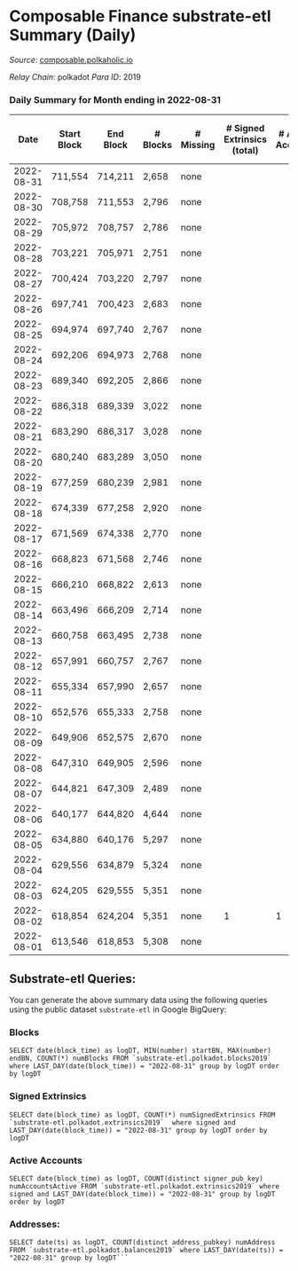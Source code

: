 # Composable Finance substrate-etl Summary (Daily)

_Source_: [composable.polkaholic.io](https://composable.polkaholic.io)

*Relay Chain*: polkadot
*Para ID*: 2019



### Daily Summary for Month ending in 2022-08-31


| Date | Start Block | End Block | # Blocks | # Missing | # Signed Extrinsics (total) | # Active Accounts | # Addresses with Balances | # Events | # Transfers | # XCM Transfers In | # XCM Transfers Out |
| ---- | ----------- | --------- | -------- | --------- | --------------------------- | ----------------- | ------------------------- | -------- | ----------- | ------------------ | ------------------- |
| 2022-08-31 | 711,554 | 714,211 | 2,658 | none  |  |  | 6 | 5,317 |   |   |   |
| 2022-08-30 | 708,758 | 711,553 | 2,796 | none  |  |  | 6 | 5,594 |   |   |   |
| 2022-08-29 | 705,972 | 708,757 | 2,786 | none  |  |  | 6 | 5,573 |   |   |   |
| 2022-08-28 | 703,221 | 705,971 | 2,751 | none  |  |  | 6 | 5,507 |   |   |   |
| 2022-08-27 | 700,424 | 703,220 | 2,797 | none  |  |  | 6 | 5,595 |   |   |   |
| 2022-08-26 | 697,741 | 700,423 | 2,683 | none  |  |  | 6 | 5,368 |   |   |   |
| 2022-08-25 | 694,974 | 697,740 | 2,767 | none  |  |  | 6 | 5,535 |   |   |   |
| 2022-08-24 | 692,206 | 694,973 | 2,768 | none  |  |  | 6 | 5,538 |   |   |   |
| 2022-08-23 | 689,340 | 692,205 | 2,866 | none  |  |  | 6 | 5,734 |   |   |   |
| 2022-08-22 | 686,318 | 689,339 | 3,022 | none  |  |  | 6 | 6,045 |   |   |   |
| 2022-08-21 | 683,290 | 686,317 | 3,028 | none  |  |  | 6 | 6,058 |   |   |   |
| 2022-08-20 | 680,240 | 683,289 | 3,050 | none  |  |  | 6 | 6,102 |   |   |   |
| 2022-08-19 | 677,259 | 680,239 | 2,981 | none  |  |  | 6 | 5,963 |   |   |   |
| 2022-08-18 | 674,339 | 677,258 | 2,920 | none  |  |  | 6 | 5,842 |   |   |   |
| 2022-08-17 | 671,569 | 674,338 | 2,770 | none  |  |  | 6 | 5,541 |   |   |   |
| 2022-08-16 | 668,823 | 671,568 | 2,746 | none  |  |  | 6 | 5,494 |   |   |   |
| 2022-08-15 | 666,210 | 668,822 | 2,613 | none  |  |  | 6 | 5,227 |   |   |   |
| 2022-08-14 | 663,496 | 666,209 | 2,714 | none  |  |  | 6 | 5,430 |   |   |   |
| 2022-08-13 | 660,758 | 663,495 | 2,738 | none  |  |  | 6 | 5,477 |   |   |   |
| 2022-08-12 | 657,991 | 660,757 | 2,767 | none  |  |  | 6 | 5,536 |   |   |   |
| 2022-08-11 | 655,334 | 657,990 | 2,657 | none  |  |  | 6 | 5,315 |   |   |   |
| 2022-08-10 | 652,576 | 655,333 | 2,758 | none  |  |  | 6 | 5,521 |   |   |   |
| 2022-08-09 | 649,906 | 652,575 | 2,670 | none  |  |  | 6 | 5,341 |   |   |   |
| 2022-08-08 | 647,310 | 649,905 | 2,596 | none  |  |  | 6 | 5,194 |   |   |   |
| 2022-08-07 | 644,821 | 647,309 | 2,489 | none  |  |  | 6 | 4,979 |   |   |   |
| 2022-08-06 | 640,177 | 644,820 | 4,644 | none  |  |  | 6 | 9,291 |   |   |   |
| 2022-08-05 | 634,880 | 640,176 | 5,297 | none  |  |  | 6 | 10,597 |   |   |   |
| 2022-08-04 | 629,556 | 634,879 | 5,324 | none  |  |  | 6 | 10,651 |   |   |   |
| 2022-08-03 | 624,205 | 629,555 | 5,351 | none  |  |  | 6 | 10,705 |   |   |   |
| 2022-08-02 | 618,854 | 624,204 | 5,351 | none  | 1 | 1 | 6 | 10,711 |   |   |   |
| 2022-08-01 | 613,546 | 618,853 | 5,308 | none  |  |  | 6 | 10,619 |   |   |   |

## Substrate-etl Queries:
You can generate the above summary data using the following queries using the public dataset `substrate-etl` in Google BigQuery:


### Blocks
```
SELECT date(block_time) as logDT, MIN(number) startBN, MAX(number) endBN, COUNT(*) numBlocks FROM `substrate-etl.polkadot.blocks2019`  where LAST_DAY(date(block_time)) = "2022-08-31" group by logDT order by logDT
```


### Signed Extrinsics
```
SELECT date(block_time) as logDT, COUNT(*) numSignedExtrinsics FROM `substrate-etl.polkadot.extrinsics2019`  where signed and LAST_DAY(date(block_time)) = "2022-08-31" group by logDT order by logDT
```


### Active Accounts
```
SELECT date(block_time) as logDT, COUNT(distinct signer_pub_key) numAccountsActive FROM `substrate-etl.polkadot.extrinsics2019` where signed and LAST_DAY(date(block_time)) = "2022-08-31" group by logDT order by logDT
```


### Addresses:
```
SELECT date(ts) as logDT, COUNT(distinct address_pubkey) numAddress FROM `substrate-etl.polkadot.balances2019` where LAST_DAY(date(ts)) = "2022-08-31" group by logDT```

